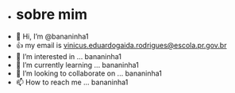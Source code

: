 - # sobre mim
- 👋 Hi, I’m @bananinha1
- :+1: my email is vinicus.eduardogaida.rodrigues@escola.pr.gov.br
- 👀 I’m interested in ... bananinha1
- 🌱 I’m currently learning ... bananinha1
- 💞️ I’m looking to collaborate on ... bananinha1
- 📫 How to reach me ... bananinha1


